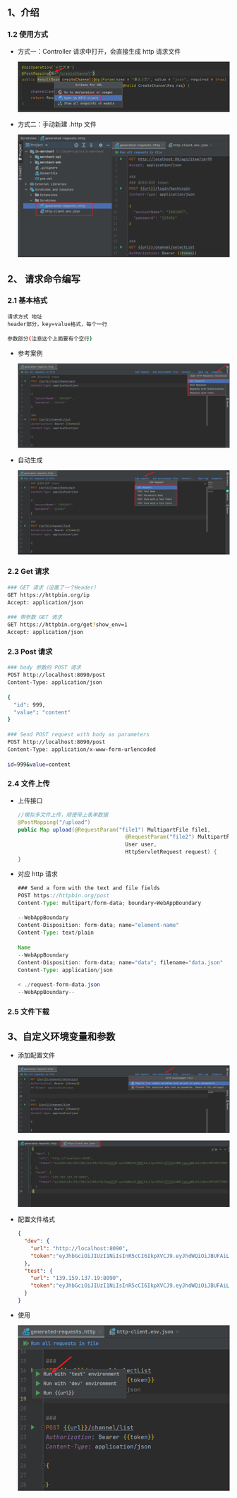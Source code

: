 ## 1、介绍



### 1.2 使用方式

- 方式一：Controller 请求中打开，会直接生成 http 请求文件

  ![image-20210616145916896](../../images/image-20210616145916896.png)

- 方式二：手动新建 .http 文件

  ![image-20210616152738890](../../images/image-20210616152738890.png)

## 2、 请求命令编写

### 2.1 基本格式

```bash
请求方式 地址
header部分，key=value格式，每个一行

参数部分(注意这个上面要有个空行)
```

- 参考案例

  ![image-20210616151133570](../../images/image-20210616151133570.png)

- 自动生成

  ![image-20210616151210719](../../images/image-20210616151210719.png)

### 2.2 Get 请求

``` bash
### GET 请求（设置了一个Header）
GET https://httpbin.org/ip
Accept: application/json

### 带参数 GET 请求
GET https://httpbin.org/get?show_env=1
Accept: application/json
```

### 2.3 Post 请求

```bash
### body 参数的 POST 请求
POST http://localhost:8090/post
Content-Type: application/json

{
  "id": 999,
  "value": "content"
}

### Send POST request with body as parameters
POST http://localhost:8090/post
Content-Type: application/x-www-form-urlencoded

id=999&value=content
```

### 2.4 文件上传

- 上传接口

  ```java
  //模拟多文件上传，顺便带上表单数据
  @PostMapping("/upload")
  public Map upload(@RequestParam("file1") MultipartFile file1,
                                    @RequestParam("file2") MultipartFile file2,
                                    User user,
                                    HttpServletRequest request) {
  }
  ```

- 对应 http 请求 

  ```java
  ### Send a form with the text and file fields
  POST https://httpbin.org/post
  Content-Type: multipart/form-data; boundary=WebAppBoundary
  
  --WebAppBoundary
  Content-Disposition: form-data; name="element-name"
  Content-Type: text/plain
  
  Name
  --WebAppBoundary
  Content-Disposition: form-data; name="data"; filename="data.json"
  Content-Type: application/json
  
  < ./request-form-data.json
  --WebAppBoundary--
  ```

### 2.5  文件下载



## 3、自定义环境变量和参数

- 添加配置文件

  ![image-20210616151826266](../../images/image-20210616151826266.png)

  ![image-20210616152427414](../../images/image-20210616152427414.png)

- 配置文件格式

  ```json
  {
    "dev": {
      "url": "http://localhost:8090",
      "token":"eyJhbGciOiJIUzI1NiIsInR5cCI6IkpXVCJ9.eyJhdWQiOiJBUFAiLCJpc3MiOiJTZXJ2aWNlIiwiaWQiOiIxMzk4MTA5OTI5MjY4NTgwMzUzIiwiZXhwIjoxNjIzODI3NzAxLCJpYXQiOjE2MjM4MjY1MDF9.uldjwsrIZbEsuSJ05e7SPlMAnzv_pa3VT0maNwz2Dv4"
    },
    "test": {
      "url": "139.159.137.19:8090",
      "token":"eyJhbGciOiJIUzI1NiIsInR5cCI6IkpXVCJ9.eyJhdWQiOiJBUFAiLCJpc3MiOiJTZXJ2aWNlIiwiaWQiOiIxMzk4MTA5OTI5MjY4NTgwMzUzIiwiZXhwIjoxNjIzODI3NzAxLCJpYXQiOjE2MjM4MjY1MDF9.uldjwsrIZbEsuSJ05e7SPlMAnzv_pa3VT0maNwz2Dv4"
    }
  }
  ```

- 使用

  ![image-20210616152208952](../../images/image-20210616152208952.png)